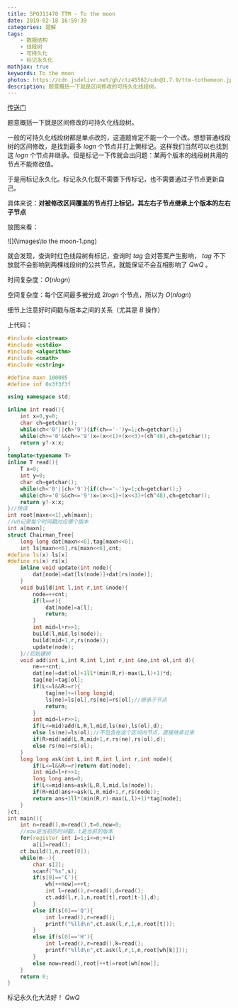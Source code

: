 ```yaml
---
title: SPOJ11470 TTM - To the moon
date: 2019-02-18 16:59:39
categories: 题解
tags:
	- 数据结构
	- 线段树
	- 可持久化
	- 标记永久化
mathjax: true
keywords: To the moon
photos: https://cdn.jsdelivr.net/gh/ctz45562/cdn@1.7.9/ttm-tothemoon.jpg
description: 题意概括一下就是区间修改的可持久化线段树。
---
```


[传送门](https://www.luogu.org/problemnew/show/SP11470)

题意概括一下就是区间修改的可持久化线段树。

<!--more-->

一般的可持久化线段树都是单点改的，这道题肯定不能一个一个改。想想普通线段树的区间修改，是找到最多 $logn$ 个节点并打上懒标记。这样我们当然可以也找到这 $logn$ 个节点并继承。但是标记一下传就会出问题：某两个版本的线段树共用的节点不能修改值。

于是用标记永久化。标记永久化既不需要下传标记，也不需要通过子节点更新自己。

具体来说：**对被修改区间覆盖的节点打上标记，其左右子节点继承上个版本的左右子节点**

放图来看：

![](\images\to the moon-1.png)

就会发现，查询时红色线段树有标记，查询时 $tag$ 会对答案产生影响， $tag$ 不下放就不会影响到两棵线段树的公共节点，就能保证不会互相影响了 $QwQ$ 。

时间复杂度：$O(nlogn)$

空间复杂度：每个区间最多被分成 $2logn$ 个节点，所以为 $O(nlogn)$

细节上注意好时间戳与版本之间的关系（尤其是 $B$ 操作）

上代码：

```cpp
#include <iostream>
#include <cstdio>
#include <algorithm>
#include <cmath>
#include <cstring>

#define maxn 100005
#define inf 0x3f3f3f

using namespace std;

inline int read(){
	int x=0,y=0;
	char ch=getchar();
	while(ch<'0'||ch>'9'){if(ch=='-')y=1;ch=getchar();}
	while(ch>='0'&&ch<='9')x=(x<<1)+(x<<3)+(ch^48),ch=getchar();
	return y?-x:x;
}
template<typename T>
inline T read(){
	T x=0;
	int y=0;
	char ch=getchar();
	while(ch<'0'||ch>'9'){if(ch=='-')y=1;ch=getchar();}
	while(ch>='0'&&ch<='9')x=(x<<1)+(x<<3)+(ch^48),ch=getchar();
	return y?-x:x;
}//快读
int root[maxn<<1],wh[maxn];
//wh记录每个时间戳对应哪个版本
int a[maxn];
struct Chairman_Tree{
	long long dat[maxn<<6],tag[maxn<<6];
	int ls[maxn<<6],rs[maxn<<6],cnt;
#define ls(x) ls[x]
#define rs(x) rs[x]
	inline void update(int node){
		dat[node]=dat[ls(node)]+dat[rs(node)];
	}
	void build(int l,int r,int &node){
		node=++cnt;
		if(l==r){
			dat[node]=a[l];
			return;
		}
		int mid=l+r>>1;
		build(l,mid,ls(node));
		build(mid+1,r,rs(node));
		update(node);
	}//初始建树
	void add(int L,int R,int l,int r,int &ne,int ol,int d){
		ne=++cnt;
		dat[ne]=dat[ol]+1ll*(min(R,r)-max(L,l)+1)*d;
		tag[ne]=tag[ol];
		if(L<=l&&R>=r){
			tag[ne]+=(long long)d;
			ls[ne]=ls[ol],rs[ne]=rs[ol];//继承子节点
			return;
		}
		int mid=l+r>>1;
		if(L<=mid)add(L,R,l,mid,ls(ne),ls(ol),d);
		else ls(ne)=ls(ol);//不包含在这个区间内节点，直接继承过来
		if(R>mid)add(L,R,mid+1,r,rs(ne),rs(ol),d);
		else rs(ne)=rs(ol);
	}
	long long ask(int L,int R,int l,int r,int node){
		if(L<=l&&R>=r)return dat[node];
		int mid=l+r>>1;
		long long ans=0;
		if(L<=mid)ans=ask(L,R,l,mid,ls(node));
		if(R>mid)ans+=ask(L,R,mid+1,r,rs(node));
		return ans+1ll*(min(R,r)-max(L,l)+1)*tag[node];
	}
}ct;
int main(){
	int n=read(),m=read(),t=0,now=0;
    //now是当前的时间戳，t是当前的版本
	for(register int i=1;i<=n;++i)
		a[i]=read();
	ct.build(1,n,root[0]);
	while(m--){
		char s[2];
		scanf("%s",s);
		if(s[0]=='C'){
			wh[++now]=++t;
			int l=read(),r=read(),d=read();
			ct.add(l,r,1,n,root[t],root[t-1],d);
		}
		else if(s[0]=='Q'){
			int l=read(),r=read();
			printf("%lld\n",ct.ask(l,r,1,n,root[t]));
		}
		else if(s[0]=='H'){
			int l=read(),r=read(),k=read();
			printf("%lld\n",ct.ask(l,r,1,n,root[wh[k]]));
		}
		else now=read(),root[++t]=root[wh[now]];
	}	
    return 0;
}

```

标记永久化大法好！ $QwQ$
